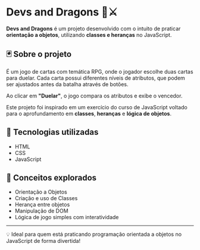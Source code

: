 # Devs and Dragons 🐉⚔️

**Devs and Dragons** é um projeto desenvolvido com o intuito de praticar **orientação a objetos**, utilizando **classes e heranças** no JavaScript.

## 🃏 Sobre o projeto

É um jogo de cartas com temática RPG, onde o jogador escolhe duas cartas para duelar. Cada carta possui diferentes níveis de atributos, que podem ser ajustados antes da batalha através de botões.

Ao clicar em **"Duelar"**, o jogo compara os atributos e exibe o vencedor.

Este projeto foi inspirado em um exercício do curso de JavaScript voltado para o aprofundamento em **classes**, **heranças** e **lógica de objetos**.

## 🧪 Tecnologias utilizadas

- HTML
- CSS
- JavaScript

## 🎯 Conceitos explorados

- Orientação a Objetos
- Criação e uso de Classes
- Herança entre objetos
- Manipulação de DOM
- Lógica de jogo simples com interatividade

---

💡 Ideal para quem está praticando programação orientada a objetos no JavaScript de forma divertida!

